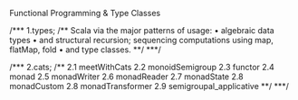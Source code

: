 Functional Programming & Type Classes

/*** 1.types;
    /** Scala via the major patterns of usage:
      • algebraic data types
      • and structural recursion; sequencing computations using map, flatMap, fold
      • and type classes.
    **/
  ***/

  /*** 2.cats;
    /**
        2.1 meetWithCats
        2.2 monoidSemigroup
        2.3 functor
        2.4 monad
        2.5 monadWriter
        2.6 monadReader
        2.7 monadState
        2.8 monadCustom
        2.8 monadTransformer
        2.9 semigroupal_applicative
    **/
  ***/
